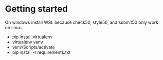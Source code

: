 # Getting started

On windows install WSL because check50, style50, and submit50 only work on linux. 

- pip install virtualenv
- virtualenv venv
- venv/Scripts/activate
- pip install -r requirements.txt
